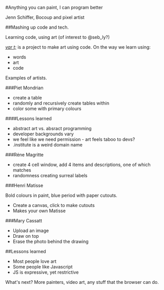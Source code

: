 #Anything you can paint, I can program better

Jenn Schiffer, Bocoup and pixel artist

##Mashing up code and tech.

Learning code, using art (of interest to @seb_ly?)

[_var t;_](http://vart.institute) is a project to make art using code. On the way we learn using:

* words
* art
* code

Examples of artists.

###Piet Mondrian

* create a table
* randomly and recursively create tables within
* color some with primary colours

####Lessons learned

* abstract art vs. absract programming
* developer backgrounds vary
* we feel like we need permission - art feels taboo to devs?
* .institute is a weird domain name

###Réne Magritte

* create 4 cell window, add 4 items and descriptions, one of which matches
* randomness creating surreal labels

###Henri Matisse

Bold colours in paint, blue period with paper cutouts.

* Create a canvas, click to make cutouts
* Makes your own Matisse

###Mary Cassatt

* Upload an image
* Draw on top
* Erase the photo behind the drawing

##Lessons learned

* Most people love art
* Some people like Javascript
* JS is expressive, yet restrictive

What's next? More painters, video art, any stuff that the browser can do.